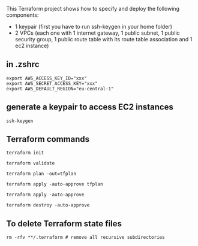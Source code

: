 This Terraform project shows how to specify and deploy the following components:
+ 1 keypair (first you have to run ssh-keygen in your home folder)
+ 2 VPCs (each one with 1 internet gateway, 1 public subnet, 1 public security group, 1 public route table with its route table association and 1 ec2 instance)

## in .zshrc

    export AWS_ACCESS_KEY_ID="xxx"
    export AWS_SECRET_ACCESS_KEY="xxx"
    export AWS_DEFAULT_REGION="eu-central-1"

## generate a keypair to access EC2 instances

    ssh-keygen

## Terraform commands
    
    terraform init
    
    terraform validate
    
    terraform plan -out=tfplan
    
    terraform apply -auto-approve tfplan
    
    terraform apply -auto-approve
    
    terraform destroy -auto-approve

## To delete Terraform state files
    rm -rfv **/.terraform # remove all recursive subdirectories
    